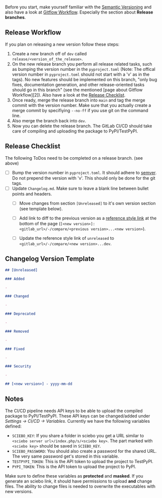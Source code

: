 Before you start, make yourself familiar with the [Semantic Versioning][semver] and also have a look at [Gitflow Workflow][gitflow]. Especially the section about **Release branches**.

## Release Workflow

If you plan on releasing a new version follow these steps:

1. Create a new branch off of `dev` called `release/<version_of_the_release>`.
2. On the new release branch you perform all release related tasks, such as bumping the version number in the `pyproject.toml` (Note: The offical version number in `pyproject.toml` should not start with a 'v' as in the tags). No new features should be implemented on this branch, "only bug fixes, documentation generation, and other release-oriented tasks should go in this branch" (see the mentioned [page about Gitflow Workflow][2]). Also have a look at the [Release Checklist](#release-checklist).
3. Once ready, merge the release branch into `main` and tag the merge commit with the version number. Make sure that you actually create a merge commit by specifiying `--no-ff` if you use git on the command line.
4. Also merge the branch back into `dev`.
5. Now you can delete the release branch. The GitLab CI/CD should take care of compiling and uploading the package to PyPI/TestPyPI.

## Release Checklist

The following ToDos need to be completed on a release branch. (see above)

- [ ] Bump the version number in `pyproject.toml`. It should adhere to [semver][semver]. Do not prepend the version with 'v'. This should only be done for the git tags.
- [ ] Update `Changelog.md`. Make sure to leave a blank line between bullet points and headers.
    - [ ] Move changes from section `[Unreleased]` to it's own version section (see template below).
    - [ ] Add link to diff to the previous version as a [reference style link][reference-style] at the bottom of the page (`[<new version>]: <gitlab_url>/-/compare/<previous version>...<new version>`).
    - [ ] Update the reference style link of `unreleased` to `<gitlab_url>/-/compare/<new version>...dev`.


## Changelog Version Template

```markdown
## [Unreleased]

### Added

- 

### Changed

- 

### Deprecated

- 

### Removed

- 

### Fixed

- 

### Security

- 

## [<new version>] - yyyy-mm-dd
```

## Notes

The CI/CD pipeline needs API keys to be able to upload the compiled package to PyPI/TestPyPI. These API keys can be changed/added under *Settings -> CI/CD -> Variables*. Currently we have the following variables defined:

- `SCIEBO_KEY`: If you share a folder in sciebo you get a URL similar to `<sciebo server url>/index.php/s/<sciebo key>`. The part marked with `<sciebo key>` should be saved in `SCIEBO_KEY`.
- `SCIEBO_PASSWORD`: You should also create a password for the shared URL. The very same password get's stored in this variable.
- `TESTPYPI_TOKEN`: This is the API token to upload the project to TestPyPI.
- `PYPI_TOKEN`: This is the API token to upload the project to PyPI.

Make sure to define these variables as **protected** and **masked**. If you generate an sciebo link, it should have permissions to upload **and** change files. The ability to change files is needed to overwrite the executables with new versions.

[semver]: https://semver.org/ "Semantic Versioning"
[gitflow]: https://www.atlassian.com/git/tutorials/comparing-workflows/gitflow-workflow "Gitflow Workflow"
[reference-style]: https://www.markdownguide.org/basic-syntax/#reference-style-links
